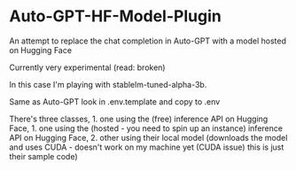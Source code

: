 # Auto-GPT-HF-Model-Plugin

An attempt to replace the chat completion in Auto-GPT with a model hosted on Hugging Face

Currently very experimental (read: broken)

In this case I'm playing with stablelm-tuned-alpha-3b.

Same as Auto-GPT look in .env.template and copy to .env

There's three classes, 
    1. one using the (free) inference API on Hugging Face,
    1. one using the (hosted - you need to spin up an instance) inference API on Hugging Face,
    2. other using their local model (downloads the model and uses CUDA - doesn't work on my machine yet (CUDA issue) this is just their sample code)

